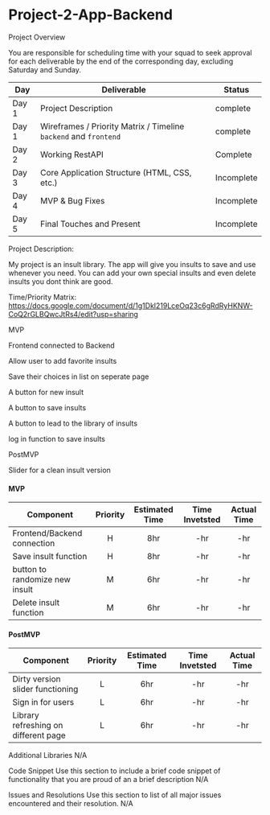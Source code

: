 # Project-2-App-Backend


Project Overview

You are responsible for scheduling time with your squad to seek approval for each deliverable by the end of the corresponding day, excluding Saturday and Sunday.

|  Day | Deliverable | Status
|---|---| ---|
|Day 1| Project Description | complete
|Day 1| Wireframes / Priority Matrix / Timeline `backend` and `frontend`| complete
|Day 2| Working RestAPI | Complete
|Day 3| Core Application Structure (HTML, CSS, etc.) | Incomplete
|Day 4| MVP & Bug Fixes | Incomplete
|Day 5| Final Touches and Present | Incomplete

Project Description:

My project is an insult library. The app will give you insults to save and use whenever you need. You can add your own special insults and even delete insults you dont think are good.





Time/Priority Matrix:
https://docs.google.com/document/d/1g1Dkl219LceOq23c6gRdRyHKNW-CoQ2rGLBQwcJtRs4/edit?usp=sharing


MVP 

Frontend connected to Backend

Allow user to add favorite insults

Save their choices in list on seperate page

A button for new insult

A button to save insults

A button to lead to the library of insults

log in function to save insults


PostMVP

Slider for a clean insult version

#### MVP
| Component | Priority | Estimated Time | Time Invetsted | Actual Time |
| --- | :---: |  :---: | :---: | :---: |
| Frontend/Backend connection | H | 8hr | -hr | -hr|
| Save insult function| H | 8hr | -hr | -hr|
| button to randomize new insult| M | 6hr | -hr | -hr|
| Delete insult function | M | 6hr | -hr | -hr|




#### PostMVP
| Component | Priority | Estimated Time | Time Invetsted | Actual Time |
| --- | :---: |  :---: | :---: | :---: |
| Dirty version slider functioning | L | 6hr | -hr | -hr|
| Sign in for users  | L | 6hr | -hr | -hr|
| Library refreshing on different page| L | 6hr | -hr | -hr|


Additional Libraries
N/A



Code Snippet
Use this section to include a brief code snippet of functionality that you are proud of an a brief description
N/A



Issues and Resolutions
Use this section to list of all major issues encountered and their resolution.
N/A
